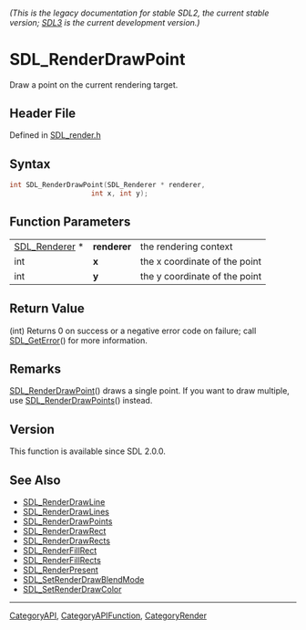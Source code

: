 ###### (This is the legacy documentation for stable SDL2, the current stable version; [SDL3](https://wiki.libsdl.org/SDL3/) is the current development version.)
# SDL_RenderDrawPoint

Draw a point on the current rendering target.

## Header File

Defined in [SDL_render.h](https://github.com/libsdl-org/SDL/blob/SDL2/include/SDL_render.h)

## Syntax

```c
int SDL_RenderDrawPoint(SDL_Renderer * renderer,
                    int x, int y);
```

## Function Parameters

|                                |              |                               |
| ------------------------------ | ------------ | ----------------------------- |
| [SDL_Renderer](SDL_Renderer) * | **renderer** | the rendering context         |
| int                            | **x**        | the x coordinate of the point |
| int                            | **y**        | the y coordinate of the point |

## Return Value

(int) Returns 0 on success or a negative error code on failure; call
[SDL_GetError](SDL_GetError)() for more information.

## Remarks

[SDL_RenderDrawPoint](SDL_RenderDrawPoint)() draws a single point. If you
want to draw multiple, use [SDL_RenderDrawPoints](SDL_RenderDrawPoints)()
instead.

## Version

This function is available since SDL 2.0.0.

## See Also

- [SDL_RenderDrawLine](SDL_RenderDrawLine)
- [SDL_RenderDrawLines](SDL_RenderDrawLines)
- [SDL_RenderDrawPoints](SDL_RenderDrawPoints)
- [SDL_RenderDrawRect](SDL_RenderDrawRect)
- [SDL_RenderDrawRects](SDL_RenderDrawRects)
- [SDL_RenderFillRect](SDL_RenderFillRect)
- [SDL_RenderFillRects](SDL_RenderFillRects)
- [SDL_RenderPresent](SDL_RenderPresent)
- [SDL_SetRenderDrawBlendMode](SDL_SetRenderDrawBlendMode)
- [SDL_SetRenderDrawColor](SDL_SetRenderDrawColor)

----
[CategoryAPI](CategoryAPI), [CategoryAPIFunction](CategoryAPIFunction), [CategoryRender](CategoryRender)

